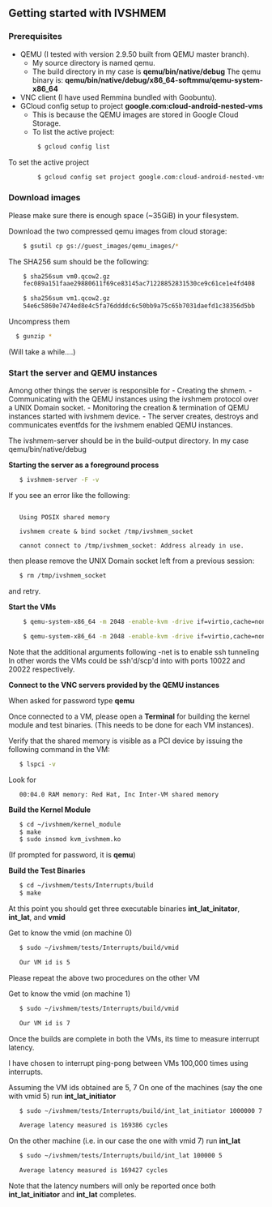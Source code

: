 ## Getting started with IVSHMEM

### Prerequisites
 * QEMU (I tested with version 2.9.50 built from QEMU master branch).
   - My source directory is named qemu.
   - The build directory in my case is
     **qemu/bin/native/debug**
     The qemu binary is:
     **qemu/bin/native/debug/x86_64-softmmu/qemu-system-x86_64**
 * VNC client (I have used Remmina bundled with Goobuntu).
 * GCloud config setup to project <b> google.com:cloud-android-nested-vms </b>
      - This is because the QEMU images are stored in Google Cloud Storage.
      - To list the active project:

```bash
        $ gcloud config list
```



To set the active project

```bash
        $ gcloud config set project google.com:cloud-android-nested-vms
```


### Download images

Please make sure there is enough space (~35GiB) in your filesystem.

Download the two compressed qemu images from cloud storage:

```bash
    $ gsutil cp gs://guest_images/qemu_images/*
```

The SHA256 sum should be the following:


```bash
    $ sha256sum vm0.qcow2.gz
    fec089a151faae29880611f69ce83145ac71228852831530ce9c61ce1e4fd408

    $ sha256sum vm1.qcow2.gz
    54e6c5860e7474ed8e4c5fa76ddddc6c50bb9a75c65b7031daefd1c38356d5bb
```

Uncompress them

```bash
  $ gunzip *
```


(Will take a while....)

### Start the server and QEMU instances
Among other things the server is responsible for
     - Creating the shmem.
     - Communicating with the QEMU instances using the ivshmem protocol over
       a UNIX Domain socket.
     - Monitoring the creation & termination of QEMU instances started with
       ivshmem device.
        - The server creates, destroys and communicates eventfds for the
          ivshmem enabled QEMU instances.

The ivshmem-server should be in the build-output directory.  In my case qemu/bin/native/debug

**Starting the server as a foreground process**

```bash
   $ ivshmem-server -F -v
```

If you see an error like the following:

```

   Using POSIX shared memory

   ivshmem create & bind socket /tmp/ivshmem_socket

   cannot connect to /tmp/ivshmem_socket: Address already in use.
```

   then please remove the UNIX Domain socket left from a previous session:

```bash
   $ rm /tmp/ivshmem_socket
```

   and retry.


**Start the VMs**


```bash
    $ qemu-system-x86_64 -m 2048 -enable-kvm -drive if=virtio,cache=none,file=vm0.qcow2 -chardev socket,path=/tmp/ivshmem_socket,id=ivsocket -device ivshmem,chardev=ivsocket,size=4,msi=off -net user,hostfwd=tcp::10022-:22 -net nic


```


```bash
    $ qemu-system-x86_64 -m 2048 -enable-kvm -drive if=virtio,cache=none,file=vm1.qcow2 -chardev socket,path=/tmp/ivshmem_socket,id=ivsocket -device ivshmem,chardev=ivsocket,size=4,msi=off -net user,hostfwd=tcp::20022-:22 -net nic

```


   Note that the additional arguments following -net is to enable ssh tunneling
   In other words the VMs could be ssh'd/scp'd into with ports 10022 and 20022
   respectively.

**Connect to the VNC servers provided by the QEMU instances**

   When asked for password type <b>qemu</b>


   Once connected to a VM, please open a **Terminal** for building the kernel
   module and test binaries. (This needs to be done for each VM instances).

   Verify that the shared memory is visible as a PCI device by issuing the
   following command in the VM:
```bash
   $ lspci -v
```
   Look for
```
   00:04.0 RAM memory: Red Hat, Inc Inter-VM shared memory
```

**Build the Kernel Module**

```bash
   $ cd ~/ivshmem/kernel_module
   $ make
   $ sudo insmod kvm_ivshmem.ko
```
   (If prompted for password, it is **qemu**)

**Build the Test Binaries**

```bash
   $ cd ~/ivshmem/tests/Interrupts/build
   $ make
```
   At this point you should get three executable binaries **int_lat_initator**,
   **int_lat**, and **vmid**

   Get to know the vmid (on machine 0)

```bash
   $ sudo ~/ivshmem/tests/Interrupts/build/vmid

   Our VM id is 5
```

Please repeat the above two procedures on the other VM

   Get to know the vmid (on machine 1)

```bash
   $ sudo ~/ivshmem/tests/Interrupts/build/vmid

   Our VM id is 7
```


Once the builds are complete in both the VMs, its time to measure interrupt latency.

   I have chosen to interrupt ping-pong between VMs 100,000 times using
   interrupts.

   Assuming the VM ids obtained are 5, 7
   On one of the machines (say the one with vmid 5) run **int_lat_initiator**

```bash
   $ sudo ~/ivshmem/tests/Interrupts/build/int_lat_initiator 1000000 7

   Average latency measured is 169386 cycles

```

   On the other machine (i.e. in our case the one with vmid 7) run **int_lat**

```bash
   $ sudo ~/ivshmem/tests/Interrupts/build/int_lat 100000 5

   Average latency measured is 169427 cycles

```

Note that the latency numbers will only be reported once both **int_lat_initiator** and **int_lat** completes.

